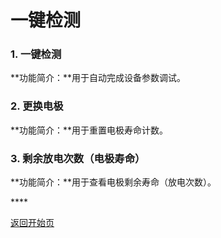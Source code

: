 # 一键检测

### 1. 一键检测

**功能简介：**用于自动完成设备参数调试。

### 2. 更换电极

**功能简介：**用于重置电极寿命计数。

### 3. 剩余放电次数（电极寿命）

**功能简介：**用于查看电极剩余寿命（放电次数）。

\*\*\*\*

[返回开始页](../)


